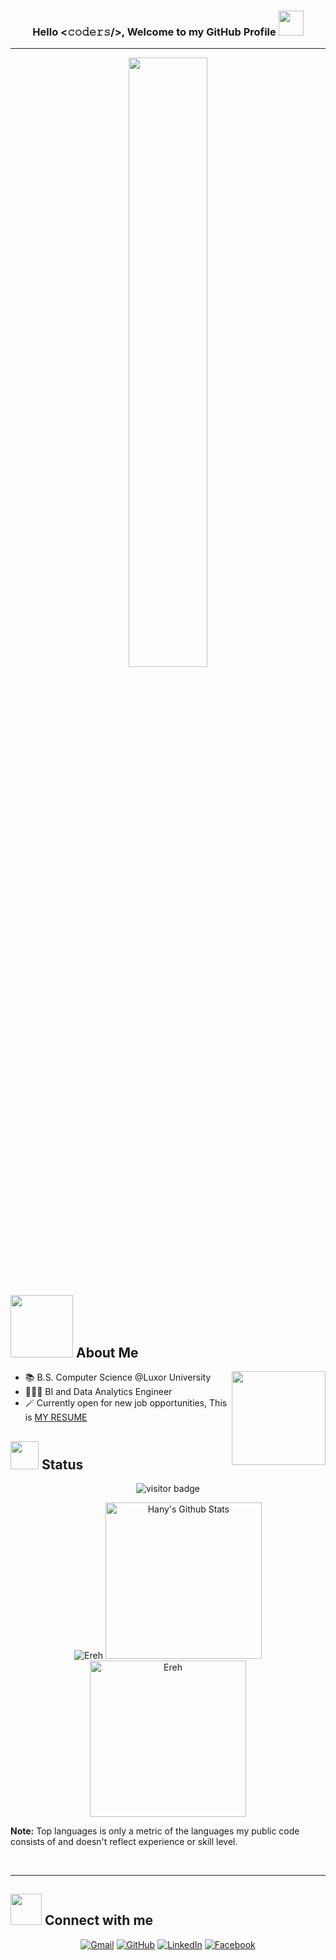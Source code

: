 <h3 align="center">Hello <𝚌𝚘𝚍𝚎𝚛𝚜/>, Welcome to my GitHub Profile <img height="40" src="https://emoji.gg/assets/emoji/7333-parrotdance.gif"></h1>
<hr>
<p align="center">
  <img width="50%" src="https://c.tenor.com/8PDB3JNNq98AAAAC/silicon-valley.gif">
</p>
	
## <picture><img src = "https://media.giphy.com/media/qEqiI3Oq7vBkoE236M/giphy.gif" width = 100px></picture> About Me

<picture> <img align="right" src="https://media.giphy.com/media/UmbybxMJ3sRvKBV5qw/giphy.gif" width = 150> </picture>

- 📚 B.S. Computer Science @Luxor University
- 👨🏻‍💻 BI and Data Analytics Engineer
- 🪄 Currently open for  new job opportunities, This is [MY RESUME](https://drive.google.com/file/d/1uX5-V0lcQSxa01Kj3wrkwVRwEgDxnpPl/view?usp=drive_link)

## <picture> <img src="https://media.giphy.com/media/ZOKhyP4ai1guMHhwFB/giphy.gif" width = 45> </picture> Status

<p align="center"><img src="https://profile-counter.glitch.me/%7BEreh11%7D/count.svg" alt="visitor badge"/></p>

<p align="center">
  
<img src="https://github-readme-streak-stats.herokuapp.com/?user=Ereh11&theme=tokyonight_duo" alt="Ereh" />
    <a href="https://github.com/anuraghazra/github-readme-stats">
	    <img alt="Hany's Github Stats" src="https://github-readme-stats.vercel.app/api?username=Ereh11&show_icons=true&count_private=true&locale=en&theme=tokyonight&layout=compact" height="250"/></a>
	  <img src="https://github-readme-stats.vercel.app/api/top-langs?username=Ereh11&langs_count=10&show_icons=true&locale=en&theme=tokyonight" alt="Ereh" height="250px"/>
   
  <b>Note:</b> Top languages is only a metric of the languages my public code consists of and doesn't reflect experience or skill level.
  </p>
<br/>

</p>


<hr>

## <picture> <img src="https://media.giphy.com/media/UmbybxMJ3sRvKBV5qw/giphy.gif" width = 50px></picture> Connect with me
<p align="center">
<a href="mailto:hanysaadstd@gmail.com"><img img src="https://img.shields.io/badge/gmail-%23EA4335.svg?style=plastic&logo=gmail&logoColor=white" alt="Gmail"/></a>
	<a href="https://github.com/Ereh11"><img src="https://img.shields.io/badge/github-%23181717.svg?style=plastic&logo=github&logoColor=white" alt="GitHub"/></a>
	<a href="https://www.linkedin.com/in/hany-abdou-731b831a1/"><img src="https://img.shields.io/badge/linkedin-%230A66C2.svg?style=plastic&logo=linkedin&logoColor=white" alt="LinkedIn"/></a>
	<a href="https://www.facebook.com/profile.php?id=100007772701160"><img src="https://img.shields.io/badge/facebook-%231877F2.svg?style=plastic&logo=facebook&logoColor=white" alt="Facebook"/></a>
</p>


